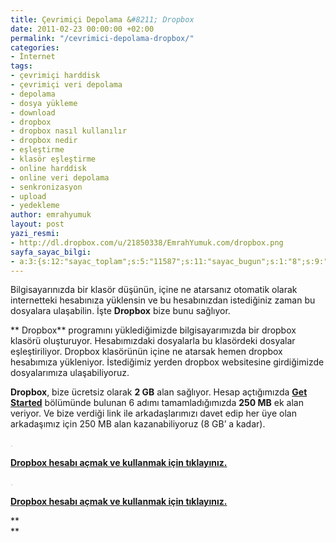 ```yaml
---
title: Çevrimiçi Depolama &#8211; Dropbox
date: 2011-02-23 00:00:00 +02:00
permalink: "/cevrimici-depolama-dropbox/"
categories:
- İnternet
tags:
- çevrimiçi harddisk
- çevrimiçi veri depolama
- depolama
- dosya yükleme
- download
- dropbox
- dropbox nasıl kullanılır
- dropbox nedir
- eşleştirme
- klasör eşleştirme
- online harddisk
- online veri depolama
- senkronizasyon
- upload
- yedekleme
author: emrahyumuk
layout: post
yazi_resmi:
- http://dl.dropbox.com/u/21850338/EmrahYumuk.com/dropbox.png
sayfa_sayac_bilgi:
- a:3:{s:12:"sayac_toplam";s:5:"11587";s:11:"sayac_bugun";s:1:"8";s:9:"son_okuma";s:10:"1364912305";}
---
```


Bilgisayarınızda bir klasör düşünün, içine ne atarsanız otomatik olarak internetteki hesabınıza yüklensin ve bu hesabınızdan istediğiniz zaman bu dosyalara ulaşabilin. İşte **Dropbox** bize bunu sağlıyor.

** Dropbox** programını yüklediğimizde bilgisayarımızda bir dropbox klasörü oluşturuyor. Hesabımızdaki dosyalarla bu klasördeki dosyalar eşleştiriliyor. Dropbox klasörünün içine ne atarsak hemen dropbox hesabımıza yükleniyor. İstediğimiz yerden dropbox websitesine girdiğimizde dosyalarımıza ulaşabiliyoruz.

<!--more-->

**Dropbox**, bize ücretsiz olarak **2 GB** alan sağlıyor. Hesap açtığımızda **<a href="https://www.dropbox.com/gs" target="_blank">Get Started</a>** bölümünde bulunan 6 adımı tamamladığımızda **250 MB** ek alan veriyor. Ve bize verdiği link ile arkadaşlarımızı davet edip her üye olan arkadaşımız için 250 MB alan kazanabiliyoruz (8 GB&#8217; a kadar).

<span style="color: #c0c0c0;">.</span>

<a href="http://db.tt/q6dNGmB" target="_blank"><strong>Dropbox hesabı açmak ve kullanmak için tıklayınız.</strong></a>

<span style="color: #c0c0c0;">.</span>



**<a href="http://db.tt/q6dNGmB" target="_blank">Dropbox hesabı açmak ve kullanmak için tıklayınız.</a>**

**  
**
